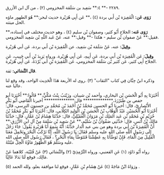 ٢٢٨٩ -** ٤:** سَعِيد بن سَلَمَة المخزومي (٢) ، من آل ابن الأزرق.

**رَوَى عَن:** الْمُغِيرَة بْن أَبي بردة (٤) ،** عَن أَبِي هُرَيْرة حديث لبحر:** هُوَ الطهور ماؤه الحل ميتته.

**رَوَى عَنه:** الجلاح أَبُو كثير، وصفوان بْن سليم (٤) ، وهو حديث مختلف في إسناده،** فقيل:** عَنْ صفوان بْن سليم - هكذا -** وقيل:** عنه، عَنْ عَبد اللَّهِ بْن سَعِيد المخزومي.

**وقِيلَ:** عنه، عَنْ سَلَمَة بْن سَعِيد، عن الْمُغِيرَة بْن أَبي بردة، عَن أبي هُرَيْرة.

**وقِيلَ:** عَن الْمُغِيرَة بْن أَبي بردة، عَن أَبِيهِ، عَن أَبِي هُرَيْرة. ورواه يَزِيدَ بْنِ أَبي حَبِيبٍ، عَنِ الجلاح أَبِي كثير، عَن كثير بْن سَلَمَة المخزومي، عَن الْمُغِيرَة بْنِ أَبي بُرْدَةَ، عَن أَبِي هُرَيْرة.

**قال النَّسَائي:** ثقة.

وذكره ابنُ حِبَّان فِي كتاب "الثقات" (٣) .روى له الأربعة هَذَا الْحَدِيث الواحد، وقد وقع لنا عاليا عنه.

أَخْبَرَنَا بِهِ أَبُو الْحَسَنِ بْن البخاري، وأحمد بْن شيبان، وزَيْنَبُ بِنْتُ مَكِّيٍّ،** قَالُوا:** أَخْبَرَنَا أبو حفص بن طَبَرْزَذَ،************** قال:************** أخبرنا الْقَاضِي أَبُو بَكْرٍ الأَنْصارِيّ، قال: أخبرنا أَبُو الحسين مُحَمَّدُ بْنُ أَحْمَدَ بْنِ مُحَمَّدِ بن حسنون النرسي، قال: أَخْبَرَنَا أَبُو الْحُسَيْنِ عَبْدُ الْوَهَّابِ بْنُ الْحَسَنِ بْنِ الْوَلِيدِ الكِلابي، قال: أَخْبَرَنَا أَبُو بَكْرٍ مُحَمَّدُ بْنُ خُرَيْمِ بْنِ مُحَمَّدِ بْنِ عَبد المَلِك بْنِ مَرَوَانَ الْعُقَيْلِيُّ، قال: حَدَّثَنَا هِشَامُ بْنُ عَمَّارٍ، قال: حَدَّثَنَا مَالِكُ بْنُ أَنَسٍ، قال: حَدَّثَنِي صَفْوَانُ بْنُ سُلَيْمٍ،** عَنْ سَعِيد بْنِ سَلَمَةَ مِنْ آلِ ابن الأَزْرَقِ:** أَنَّ الْمُغِيرَةَ بْنَ أَبي بردة وهو من بني عبد الدار حَدَّثَهُ: أَنَّهُ سَمِعَ أَبَا هُرَيْرة يَقُولُ: جَاءَ رَجُلٌ إِلَى رَسُولِ اللَّهِ صلى الله عليه وسلم فَقَالَ: يَا رَسُولَ اللَّهِ، إِنَّا نَرْكَبُ الْبَحْرَ ونَحْمِلُ مَعَنَا الْقَلِيلَ مِنَ الْمَاءِ، فَإِنْ تَوَضَّأْنَا بِهِ عَطِشْنَا فَنَتَوَضَّأُ بِمَاءِ الْبَحْرِ؟ ، فَقَالَ رَسُول اللَّهِ صلى الله عليه وسَلَّمَ هُوَ الطَّهُورُ مَاؤُهُ الْحِلُّ مَيْتَتُهُ.

رواه أَبُو دَاوُد (١) عَنِ القعنبي، ورواه التِّرْمِذِيّ (٢) والنَّسَائي (٣) عَنْ قُتَيْبَة، كلاهما عَنْ مَالِك، فوقع لَنَا بَدَلا عَالِيًا.

ورَوَاهُ ابْنُ مَاجَهْ (٤) عَنْ هِشَامِ بْنِ عَمَّارٍ، فوقع لنا موافقة بعلو، ولله الحمد (٥) .
